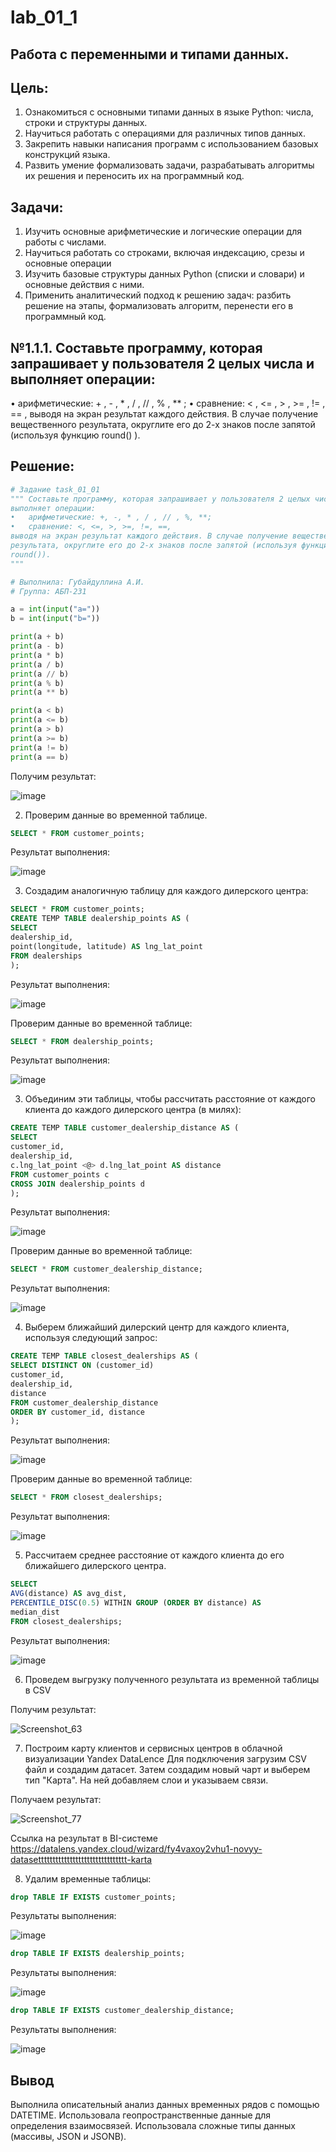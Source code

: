 # lab_01_1

## Работа с переменными и типами данных.

## Цель:
1. Ознакомиться с основными типами данных в языке Python: числа, строки и структуры данных.
2. Научиться работать с операциями для различных типов данных.
3. Закрепить навыки написания программ с использованием базовых конструкций языка.
4. Развить умение формализовать задачи, разрабатывать алгоритмы их решения и переносить их на программный код.

## Задачи:
1.	Изучить основные арифметические и логические операции для работы с числами.
2.	Научиться работать со строками, включая индексацию, срезы и основные операции
3.	Изучить базовые структуры данных Python (списки и словари) и основные действия с ними.
4.	Применить аналитический подход к решению задач: разбить решение на этапы, формализовать алгоритм, перенести его в программный код.

## №1.1.1. Составьте программу, которая запрашивает у пользователя 2 целых числа и выполняет операции: 
• арифметические: + , - , * , / , // , % , ** ; 
• сравнение: < , <= , > , >= , != , == , выводя на экран результат каждого действия. В случае получение вещественного результата, округлите его до 2-х знаков после запятой (используя функцию round() ).

## Решение:


```python
# Задание task_01_01
""" Составьте программу, которая запрашивает у пользователя 2 целых числа и
выполняет операции:
•	арифметические: +, -, * , / , // , %, **;
•	сравнение: <, <=, >, >=, !=, ==,
выводя на экран результат каждого действия. В случае получение вещественного
результата, округлите его до 2-х знаков после запятой (используя функцию
round()).
"""

# Выполнила: Губайдуллина А.И.
# Группа: АБП-231

a = int(input("a="))
b = int(input("b="))

print(a + b)
print(a - b)
print(a * b)
print(a / b)
print(a // b)
print(a % b)
print(a ** b)

print(a < b)
print(a <= b)
print(a > b)
print(a >= b)
print(a != b)
print(a == b)
```
Получим результат:


![image](https://github.com/user-attachments/assets/82bab778-c78f-424d-a47b-4b4db55afc20)

2. Проверим данные во временной таблице.
```sql
SELECT * FROM customer_points;
```
Результат выполнения:


![image](https://github.com/user-attachments/assets/85b5c6f5-2318-499a-8f85-f8d4a6400c0c)

3.	Создадим аналогичную таблицу для каждого дилерского центра:
```sql
SELECT * FROM customer_points;
CREATE TEMP TABLE dealership_points AS (
SELECT
dealership_id,
point(longitude, latitude) AS lng_lat_point
FROM dealerships
);
```
Результат выполнения:


![image](https://github.com/user-attachments/assets/8815ebde-daa1-4989-90dc-727fdfda1868)

Проверим данные во временной таблице:
```sql
SELECT * FROM dealership_points;
```
Результат выполнения:


![image](https://github.com/user-attachments/assets/d70fa942-b0ff-46c9-8b49-9745fda1cf02)

3. Объединим эти таблицы, чтобы рассчитать расстояние от каждого клиента до каждого дилерского центра (в милях):
```sql
CREATE TEMP TABLE customer_dealership_distance AS (
SELECT
customer_id,
dealership_id,
c.lng_lat_point <@> d.lng_lat_point AS distance
FROM customer_points c
CROSS JOIN dealership_points d
);
```

Результат выполнения:


![image](https://github.com/user-attachments/assets/3a49071e-1273-4dc1-9612-eb875f9f6937)


Проверим данные во временной таблице:
```sql
SELECT * FROM customer_dealership_distance;
```
Результат выполнения:


![image](https://github.com/user-attachments/assets/5452f099-aa82-4404-8b07-17f9615c1973)

4. Выберем ближайший дилерский центр для каждого клиента, используя следующий запрос:
```sql
CREATE TEMP TABLE closest_dealerships AS (
SELECT DISTINCT ON (customer_id)
customer_id,
dealership_id,
distance
FROM customer_dealership_distance
ORDER BY customer_id, distance
);
```

Результат выполнения:


![image](https://github.com/user-attachments/assets/9e7b707e-554e-4c23-b302-91611959fb6b)

Проверим данные во временной таблице:
```sql
SELECT * FROM closest_dealerships;
```
Результат выполнения:


![image](https://github.com/user-attachments/assets/8021776a-bed8-493b-ad30-8477d3ea962f)

5. Рассчитаем среднее расстояние от каждого клиента до его ближайшего дилерского центра.
```sql
SELECT
AVG(distance) AS avg_dist,
PERCENTILE_DISC(0.5) WITHIN GROUP (ORDER BY distance) AS
median_dist
FROM closest_dealerships;
```
Результат выполнения:


![image](https://github.com/user-attachments/assets/b5dba697-4074-4ec3-bc2c-dc0757364c03)

6. Проведем выгрузку полученного результата из временной таблицы в CSV

Получим результат:


![Screenshot_63](https://github.com/user-attachments/assets/7cf6e101-21d6-4c9d-af3f-115be56cc3c0)

 
7. Построим карту клиентов и сервисных центров в облачной визуализации Yandex DataLence
Для подключения загрузим CSV файл и создадим датасет. Затем создадим новый чарт и выберем тип "Карта". На ней добавляем слои и указываем связи.

Получаем результат:


![Screenshot_77](https://github.com/user-attachments/assets/7b0c8add-0078-4529-ad65-f99af3e8f729)





Ссылка на результат в BI-системе https://datalens.yandex.cloud/wizard/fy4vaxoy2vhu1-novyy-datasettttttttttttttttttttttttttttttt-karta

8. Удалим временные таблицы:
```sql
drop TABLE IF EXISTS customer_points;
```
Результаты выполнения:


![image](https://github.com/user-attachments/assets/790a0fad-7ddd-43b4-8e94-4ef27c841202)

```sql
drop TABLE IF EXISTS dealership_points;
```
Результаты выполнения:


![image](https://github.com/user-attachments/assets/aa63035a-d761-4e0e-bf4d-e094c3138a6c)

```sql
drop TABLE IF EXISTS customer_dealership_distance;
```
Результаты выполнения:


![image](https://github.com/user-attachments/assets/2d32a3be-0cf5-46e9-860e-3bb2fdd098f6)


## Вывод
Выполнила описательный анализ данных временных рядов с помощью DATETIME. Использовала геопространственные данные для определения взаимосвязей. Использовала сложные типы данных (массивы, JSON и JSONB).
